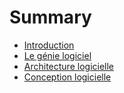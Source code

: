# Summary

* [Introduction](README.md)
* [Le génie logiciel](chapters/01-genie-logiciel.md)
* [Architecture logicielle](chapters/02-architecture-logiciel.md)
* [Conception logicielle](chapters/03-conception-logiciel.md)

